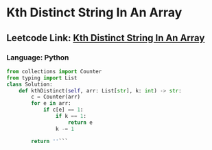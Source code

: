 # Kth Distinct String In An Array

## Leetcode Link: [Kth Distinct String In An Array](https://leetcode.com/problems/kth-distinct-string-in-an-array/)
### Language: Python

```py
from collections import Counter
from typing import List
class Solution:
    def kthDistinct(self, arr: List[str], k: int) -> str:
        c = Counter(arr)
        for e in arr:
            if c[e] == 1:
                if k == 1:
                    return e
                k -= 1

        return ''```



